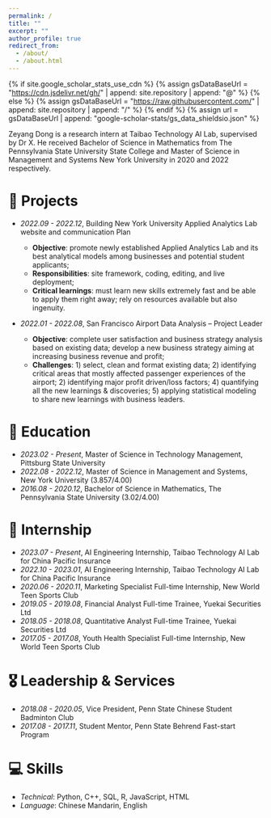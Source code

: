 ```yaml
---
permalink: /
title: ""
excerpt: ""
author_profile: true
redirect_from: 
  - /about/
  - /about.html
---
```


{% if site.google_scholar_stats_use_cdn %}
{% assign gsDataBaseUrl = "https://cdn.jsdelivr.net/gh/" | append: site.repository | append: "@" %}
{% else %}
{% assign gsDataBaseUrl = "https://raw.githubusercontent.com/" | append: site.repository | append: "/" %}
{% endif %}
{% assign url = gsDataBaseUrl | append: "google-scholar-stats/gs_data_shieldsio.json" %}

<span class='anchor' id='about-me'></span>

Zeyang Dong is a research intern at Taibao Technology AI Lab, supervised by Dr X. He received Bachelor of Science in Mathematics from The Pennsylvania State University State College and Master of Science in Management and Systems New York University in 2020 and 2022 respectively. 


<span class='anchor' id='projects'></span>
# 📝 Projects

- *2022.09 - 2022.12*, Building New York University Applied Analytics Lab website and communication Plan
    - **Objective**: promote newly established Applied Analytics Lab and its best analytical models among businesses and potential student applicants; 
    - **Responsibilities**: site framework, coding, editing, and live deployment; 
    - **Critical learnings**: must learn new skills extremely fast and be able to apply them right away; rely on resources available but also ingenuity.   

- *2022.01 - 2022.08*, San Francisco Airport Data Analysis – Project Leader
    - **Objective**: complete user satisfaction and business strategy analysis based on existing data; develop a new business strategy aiming at increasing business revenue and profit; 
    - **Challenges**: 1) select, clean and format existing data; 2) identifying critical areas that mostly affected passenger experiences of the airport; 2) identifying major profit driven/loss factors; 4) quantifying all the new learnings & discoveries; 5) applying statistical modeling to share new learnings with business leaders.


<span class='anchor' id='educations'></span>
# 📖 Education

- *2023.02 - Present*, Master of Science in Technology Management, Pittsburg State University 
- *2022.08 - 2022.12*, Master of Science in Management and Systems, New York University (3.857/4.00)
- *2016.08 - 2020.12*, Bachelor of Science in Mathematics, The Pennsylvania State University (3.02/4.00)


<span class='anchor' id='internship'></span>
# 💼 Internship

- *2023.07 - Present*, AI Engineering Internship, Taibao Technology AI Lab for China Pacific Insurance
- *2022.10 - 2023.01*, AI Engineering Internship, Taibao Technology AI Lab for China Pacific Insurance
- *2020.06 - 2020.11*, Marketing Specialist Full-time Internship, New World Teen Sports Club
- *2019.05 - 2019.08*, Financial Analyst Full-time Trainee, Yuekai Securities Ltd
- *2018.05 - 2018.08*, Quantitative Analyst Full-time Trainee, Yuekai Securities Ltd
- *2017.05 - 2017.08*, Youth Health Specialist Full-time Internship, New World Teen Sports Club

<span class='anchor' id='leadership-services'></span>
# 🎖 Leadership & Services

- *2018.08 - 2020.05*, Vice President, Penn State Chinese Student Badminton Club
- *2017.08 - 2017.11*, Student Mentor, Penn State Behrend Fast-start Program

<span class='anchor' id='skills'></span>
# 💻 Skills

- *Technical*: Python, C++, SQL, R, JavaScript, HTML
- *Language*: Chinese Mandarin, English
